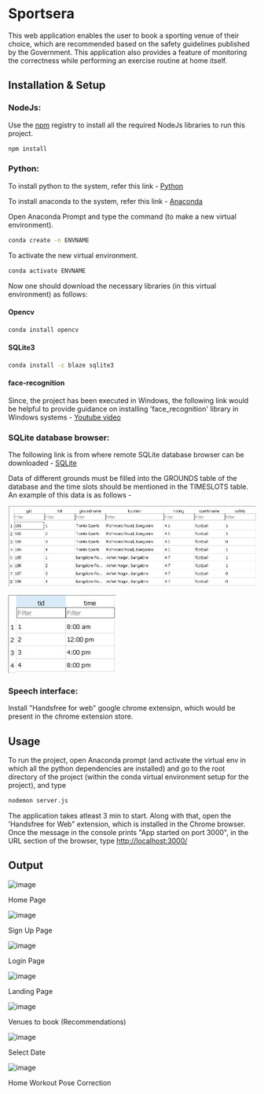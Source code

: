 # Sportsera

This web application enables the user to book a sporting venue of their choice, which are recommended based on the safety guidelines published by the Government. This application also provides a feature of monitoring the correctness while performing an exercise routine at home itself.
## Installation & Setup

### NodeJs: 
Use the [npm](https://docs.npmjs.com/downloading-and-installing-node-js-and-npm) registry to install all the required NodeJs libraries to run this project.

```bash
npm install
```

### Python:
To install python to the system, refer this link - [Python](https://www.python.org/downloads/)

To install anaconda to the system, refer this link - [Anaconda](https://docs.anaconda.com/anaconda/install/)

Open Anaconda Prompt and type the command (to make a new virtual environment). 

```bash
conda create -n ENVNAME
```

To activate the new virtual environment.

```bash
conda activate ENVNAME
```
Now one should download the necessary libraries (in this virtual environment) as follows:

#### Opencv
```bash
conda install opencv
```

#### SQLite3
```bash
conda install -c blaze sqlite3
```

#### face-recognition
Since, the project has been executed in Windows, the following link would be helpful to provide guidance on installing 'face_recognition' library in Windows systems - [Youtube video](https://youtu.be/xaDJ5xnc8dc)

### SQLite database browser:
The following link is from where remote SQLite database browser can be downloaded - [SQLite](https://sqlitebrowser.org/dl/)

Data of different grounds must be filled into the GROUNDS table of the database and the time slots should be mentioned in the TIMESLOTS table. An example of this data is as follows -

![Alt Text](/public/images/Capture1.JPG)

![Alt Text](/public/images/Capture2.JPG)

### Speech interface:
Install "Handsfree for web" google chrome extensipn, which would be present in the chrome extension store.


## Usage
To run the project, open Anaconda prompt (and activate the virtual env in which all the python dependencies are installed) and go to the root directory of the project (within the conda virtual environment setup for the project), and type
```bash
nodemon server.js
```
The application takes atleast 3 min to start. Along with that, open the 'Handsfree for Web" extension, which is installed in the Chrome browser.
Once the message in the console prints "App started on port 3000", in the URL section of the browser, type [http://localhost:3000/](http://localhost:3000/)


## Output
![image](https://user-images.githubusercontent.com/51831161/156632097-8c5fde36-5e4f-4554-9c3c-390215468ea4.png)

Home Page

![image](https://user-images.githubusercontent.com/51831161/156632432-a8e0f366-6240-4d3f-9fa9-408f7d114a87.png)

Sign Up Page

![image](https://user-images.githubusercontent.com/51831161/156632611-2185f377-d8de-4c52-8e59-3c267130b88f.png)

Login Page

![image](https://user-images.githubusercontent.com/51831161/156632769-d3d1f2f2-052e-418c-b6a5-58000a780d7e.png)

Landing Page

![image](https://user-images.githubusercontent.com/51831161/156632878-8e051f82-ee52-4ba7-a171-8b2795da4b81.png)

Venues to book (Recommendations)

![image](https://user-images.githubusercontent.com/51831161/156632998-e4eb75d0-75bc-43ba-8217-d25bfd98ec57.png)

Select Date

![image](https://user-images.githubusercontent.com/51831161/156633109-b9f67f18-27a0-4341-8ad4-1ebdafd63cbd.png)

Home Workout Pose Correction
